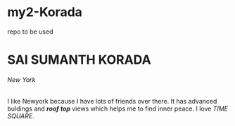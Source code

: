 # my2-Korada
repo to be used 

# SAI SUMANTH KORADA
###### New York
I like Newyork because I have lots of friends over there. It has advanced buldings and ***roof top*** views which helps me to find inner peace. I love *TIME SQUARE*. 
